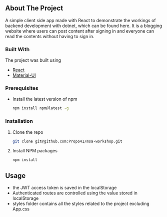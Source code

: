 ## About The Project

A simple client side app made with React to demonstrate the workings of backend development with dotnet, which can be found here. It is a blogging website where users can post content after signing in and everyone can read the contents without having to sign in.

### Built With

The project was built using
* [React](https://reactjs.org/)
* [Material-UI](https://material-ui.com/)


### Prerequisites

* Install the latest version of npm
  ```sh
  npm install npm@latest -g
  ```

### Installation

1. Clone the repo
   ```sh
   git clone git@github.com:Propo41/msa-workshop.git
   ```
2. Install NPM packages
   ```sh
   npm install
   ```


<!-- USAGE EXAMPLES -->
## Usage

- the JWT access token is saved in the localStorage
- Authenticated routes are controlled using the value stored in localStorage
- styles folder contains all the styles related to the project excluding App.css




